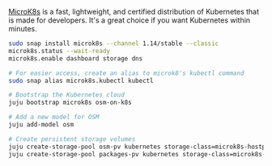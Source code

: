 [MicroK8s](https://microk8s.io/) is a fast, lightweight, and certified distribution of Kubernetes that is made for developers. It's a great choice if you want Kubernetes within minutes. 

```bash
sudo snap install microk8s --channel 1.14/stable --classic
microk8s.status --wait-ready
microk8s.enable dashboard storage dns

# For easier access, create an alias to microk8's kubectl command
sudo snap alias microk8s.kubectl kubectl

# Bootstrap the Kubernetes cloud
juju bootstrap microk8s osm-on-k8s

# Add a new model for OSM
juju add-model osm

# Create persistent storage volumes
juju create-storage-pool osm-pv kubernetes storage-class=microk8s-hostpath
juju create-storage-pool packages-pv kubernetes storage-class=microk8s-hostpath
```
